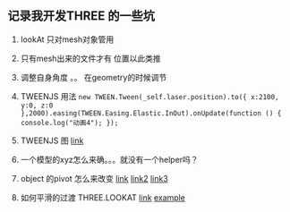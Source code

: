 ## 记录我开发THREE 的一些坑

1. lookAt 只对mesh对象管用
2. 只有mesh出来的文件才有 位置以此类推
3. 调整自身角度 。。 在geometry的时候调节
4. TWEENJS 用法 `new TWEEN.Tween(_self.laser.position).to({
                     x:2100,
                     y:0,
                     z:0
                   },2000).easing(TWEEN.Easing.Elastic.InOut).onUpdate(function () {
                     console.log("动画4");
                   });`
5. TWEENJS  图 [link](http://sole.github.io/tween.js/examples/03_graphs.html)

6. 一个模型的xyz怎么来确。。。就没有一个helper吗？

7. object 的pivot 怎么来改变 [link](https://github.com/mrdoob/three.js/issues/1364)
[link2](http://jafty.com/blog/tag/change-pivot-point-of-three-js-object/) [link3](http://stackoverflow.com/questions/12746011/three-js-how-do-i-rotate-a-cylinder-around-a-specific-point)

8. 如何平滑的过渡 THREE.LOOKAT [link](http://stackoverflow.com/questions/30292831/three-js-lookat-how-to-pan-smoothly-between-old-and-new-target-positions) [example](http://jsfiddle.net/pm26kd0t/4/)

